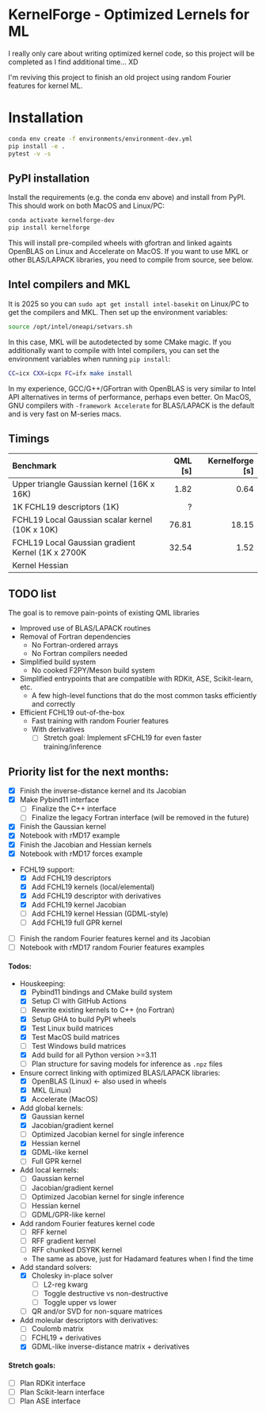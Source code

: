 # KernelForge - Optimized Lernels for ML

I really only care about writing optimized kernel code, so this project will be completed as I find additional time... XD 

I'm reviving this project to finish an old project using random Fourier features for kernel ML.


# Installation

```bash
conda env create -f environments/environment-dev.yml
pip install -e .
pytest -v -s
```
## PyPI installation

Install the requirements (e.g. the conda env above) and install from PyPI.
This should work on both MacOS and Linux/PC:

```bash
conda activate kernelforge-dev
pip install kernelforge
```
This will install pre-compiled wheels with gfortran and linked againts OpenBLAS on Linux and Accelerate on MacOS.
If you want to use MKL or other BLAS/LAPACK libraries, you need to compile from source, see below.


## Intel compilers and MKL

It is 2025 so you can `sudo apt get install intel-basekit` on Linux/PC to get the compilers and MKL.
Then set up the environment variables:
```bash
source /opt/intel/oneapi/setvars.sh
```
In this case, MKL will be autodetected by some CMake magic. If you additionally want to compile with Intel compilers, you can set the environment variables when running `pip install`:
```bash
CC=icx CXX=icpx FC=ifx make install
```

In my experience, GCC/G++/GFortran with OpenBLAS is very similar to Intel API alternatives in terms of performance, perhaps even better. 
On MacOS, GNU compilers with `-framework Accelerate` for BLAS/LAPACK is the default and is very fast on M-series macs.

## Timings

| Benchmark | QML [s] | Kernelforge [s] |
|:---------------|------------:|--------------------:|
| Upper triangle Gaussian kernel (16K x 16K) | 1.82 | 0.64 |
| 1K FCHL19 descriptors (1K) | ? |  |
| FCHL19 Local Gaussian scalar kernel (10K x 10K) | 76.81 | 18.15 |
| FCHL19 Local Gaussian gradient Kernel (1K x 2700K | 32.54 | 1.52 |
| Kernel Hessian |  |  |

## TODO list

The goal is to remove pain-points of existing QML libraries
- Improved use of BLAS/LAPACK routines
- Removal of Fortran dependencies
  - No Fortran-ordered arrays
  - No Fortran compilers needed
- Simplified build system
  - No cooked F2PY/Meson build system
- Simplified entrypoints that are compatible with RDKit, ASE, Scikit-learn, etc.
  - A few high-level functions that do the most common tasks efficiently and correctly
- Efficient FCHL19 out-of-the-box
  - Fast training with random Fourier features
  - With derivatives
    - [ ] Stretch goal: Implement sFCHL19 for even faster training/inference

## Priority list for the next months:

- [x] Finish the inverse-distance kernel and its Jacobian
- [x] Make Pybind11 interface 
  - [ ] Finalize the C++ interface
  - [ ] Finalize the legacy Fortran interface (will be removed in the future)
- [x] Finish the Gaussian kernel
- [x] Notebook with rMD17 example
- [x] Finish the Jacobian and Hessian kernels
- [x] Notebook with rMD17 forces example
- FCHL19 support:
  - [x] Add FCHL19 descriptors
  - [x] Add FCHL19 kernels (local/elemental)
  - [x] Add FCHL19 descriptor with derivatives
  - [x] Add FCHL19 kernel Jacobian 
  - [ ] Add FCHL19 kernel Hessian (GDML-style)
  - [ ] Add FCHL19 full GPR kernel 
- [ ] Finish the random Fourier features kernel and its Jacobian
- [ ] Notebook with rMD17 random Fourier features examples

#### Todos:
- Houskeeping:
  - [x] Pybind11 bindings and CMake build system
  - [x] Setup CI with GitHub Actions
  - [ ] Rewrite existing kernels to C++ (no Fortran)
  - [x] Setup GHA to build PyPI wheels
  - [x] Test Linux build matrices
  - [x] Test MacOS build matrices
  - [ ] Test Windows build matrices
  - [x] Add build for all Python version >=3.11
  - [ ] Plan structure for saving models for inference as `.npz` files
- Ensure correct linking with optimized BLAS/LAPACK libraries:
  - [x] OpenBLAS (Linux) <- also used in wheels
  - [x] MKL (Linux)
  - [x] Accelerate (MacOS)
- Add global kernels:
  - [x] Gaussian kernel
  - [x] Jacobian/gradient kernel
  - [ ] Optimized Jacobian kernel for single inference
  - [x] Hessian kernel
  - [x] GDML-like kernel
  - [ ] Full GPR kernel
- Add local kernels:
  - [ ] Gaussian kernel
  - [ ] Jacobian/gradient kernel
  - [ ] Optimized Jacobian kernel for single inference
  - [ ] Hessian kernel
  - [ ] GDML/GPR-like kernel
- Add random Fourier features kernel code
  - [ ] RFF kernel
  - [ ] RFF gradient kernel
  - [ ] RFF chunked DSYRK kernel
  - The same as above, just for Hadamard features when I find the time
- Add standard solvers:
  - [x] Cholesky in-place solver
    - [ ] L2-reg kwarg
    - [ ] Toggle destructive vs non-destructive
    - [ ] Toggle upper vs lower
  - [ ] QR and/or SVD for non-square matrices
- Add moleular descriptors with derivatives:
  - [ ] Coulomb matrix
  - [ ] FCHL19 + derivatives
  - [x] GDML-like inverse-distance matrix + derivatives
#### Stretch goals:
- [ ] Plan RDKit interface
- [ ] Plan Scikit-learn interface
- [ ] Plan ASE interface
